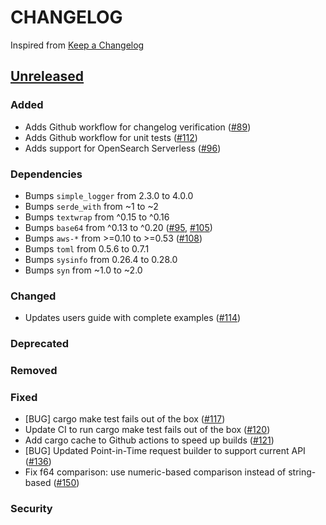 # CHANGELOG

Inspired from [Keep a Changelog](https://keepachangelog.com/en/1.0.0/)

## [Unreleased]

### Added

- Adds Github workflow for changelog verification ([#89](https://github.com/opensearch-project/opensearch-rs/pull/89))
- Adds Github workflow for unit tests ([#112](https://github.com/opensearch-project/opensearch-rs/pull/112))
- Adds support for OpenSearch Serverless ([#96](https://github.com/opensearch-project/opensearch-rs/pull/96))

### Dependencies

- Bumps `simple_logger` from 2.3.0 to 4.0.0
- Bumps `serde_with` from ~1 to ~2
- Bumps `textwrap` from ^0.15 to ^0.16
- Bumps `base64` from ^0.13 to ^0.20 ([#95](https://github.com/opensearch-project/opensearch-rs/pull/95), [#105](https://github.com/opensearch-project/opensearch-rs/pull/105))
- Bumps `aws-*` from >=0.10 to >=0.53 ([#108](https://github.com/opensearch-project/opensearch-rs/pull/108))
- Bumps `toml` from 0.5.6 to 0.7.1
- Bumps `sysinfo` from 0.26.4 to 0.28.0
- Bumps `syn` from ~1.0 to ~2.0

### Changed

- Updates users guide with complete examples ([#114](https://github.com/opensearch-project/opensearch-rs/pull/114))

### Deprecated

### Removed

### Fixed

- [BUG] cargo make test fails out of the box ([#117](https://github.com/opensearch-project/opensearch-rs/pull/117))
- Update CI to run cargo make test fails out of the box ([#120](https://github.com/opensearch-project/opensearch-rs/pull/120))
- Add cargo cache to Github actions to speed up builds ([#121](https://github.com/opensearch-project/opensearch-rs/pull/121))
- [BUG] Updated Point-in-Time request builder to support current API ([#136](https://github.com/opensearch-project/opensearch-rs/pull/136))
- Fix f64 comparison: use numeric-based comparison instead of string-based ([#150](https://github.com/opensearch-project/opensearch-rs/pull/150))

### Security

[unreleased]: https://github.com/opensearch-project/opensearch-rs/compare/2.0...HEAD
